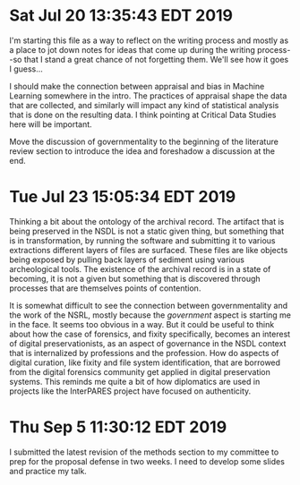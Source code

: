 # Sat Jul 20 13:35:43 EDT 2019

I'm starting this file as a way to reflect on the writing process and mostly as
a place to jot down notes for ideas that come up during the writing process--so
that I stand a great chance of not forgetting them. We'll see how it goes I
guess...

I should make the connection between appraisal and bias in Machine Learning
somewhere in the intro.  The practices of appraisal shape the data that are
collected, and similarly will impact any kind of statistical analysis that is
done on the resulting data. I think pointing at Critical Data Studies here will
be important.

Move the discussion of governmentality to the beginning of the literature review
section to introduce the idea and foreshadow a discussion at the end.

# Tue Jul 23 15:05:34 EDT 2019

Thinking a bit about the ontology of the archival record. The artifact that is
being preserved in the NSDL is not a static given thing, but something that is
in transformation, by running the software and submitting it to various
extractions different layers of files are surfaced.  These files are like
objects being exposed by pulling back layers of sediment using various
archeological tools.  The existence of the archival record is in a state of
becoming, it is not a given but something that is discovered through processes
that are themselves points of contention.

It is somewhat difficult to see the connection between governmentality and the
work of the NSRL, mostly because the *government* aspect is starting me in the
face. It seems too obvious in a way. But it could be useful to think about how
the case of forensics, and fixity specifically, becomes an interest of digital
preservationists, as an aspect of governance in the NSDL context that is
internalized by professions and the profession. How do aspects of digital
curation, like fixity and file system identification, that are borrowed from the
digital forensics community get applied in digital preservation systems. This
reminds me quite a bit of how diplomatics are used in projects like the
InterPARES project have focused on authenticity.

# Thu Sep  5 11:30:12 EDT 2019

I submitted the latest revision of the methods section to my committee to prep
for the proposal defense in two weeks. I need to develop some slides and
practice my talk.
